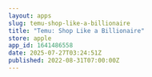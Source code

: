 ```yaml
---
layout: apps
slug: temu-shop-like-a-billionaire
title: "Temu: Shop Like a Billionaire"
store: apple
app_id: 1641486558
date: 2025-07-27T03:24:51Z
published: 2022-08-31T07:00:00Z
---
```

